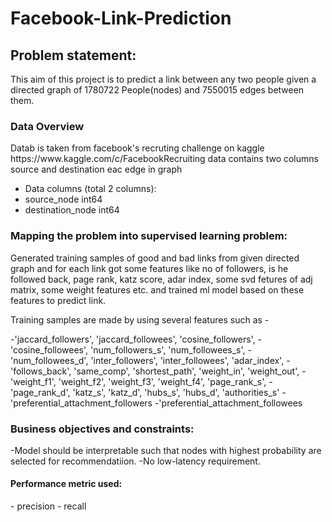 # Facebook-Link-Prediction

<h2>Problem statement:</h2>
This aim of this project is to predict a link between any two people given a directed graph of 1780722 People(nodes) and 7550015 edges between them. 


<h3>Data Overview</h3>
Datab is taken from facebook's recruting challenge on kaggle https://www.kaggle.com/c/FacebookRecruiting
data contains two columns source and destination eac edge in graph

- Data columns (total 2 columns):  
- source_node         int64  
- destination_node    int64  

<h3>Mapping the problem into supervised learning problem:</h3>

Generated training samples of good and bad links from given directed graph and for each link got some features like no of
followers, is he followed back, page rank, katz score, adar index, some svd fetures of adj matrix, some weight features etc.
and trained ml model based on these features to predict link.

Training samples are made by using several features such as - 

-'jaccard_followers', 'jaccard_followees', 'cosine_followers',
-'cosine_followees', 'num_followers_s', 'num_followees_s',
-'num_followees_d', 'inter_followers', 'inter_followees', 'adar_index',
-'follows_back', 'same_comp', 'shortest_path', 'weight_in', 'weight_out',
-'weight_f1', 'weight_f2', 'weight_f3', 'weight_f4', 'page_rank_s',
-'page_rank_d', 'katz_s', 'katz_d', 'hubs_s', 'hubs_d', 'authorities_s'
-'preferential_attachment_followers
-'preferential_attachment_followees

<h3>Business objectives and constraints:</h3>
-Model should be interpretable such that nodes with highest probability are selected for recommendatiion. 
-No low-latency requirement.

<h4>Performance metric used:</h4>
- precision
- recall 
